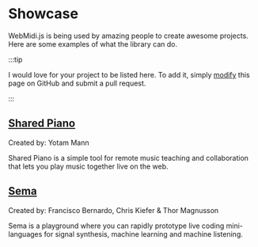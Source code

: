        
# Showcase

WebMidi.js is being used by amazing people to create awesome projects. Here are some examples of 
what the library can do.

:::tip

I would love for your project to be listed here. To add it, simply
[modify](https://github.com/djipco/webmidi/edit/develop/website/src/pages/showcase/index.md) this
page on GitHub and submit a pull request.

:::



## [Shared Piano](https://musiclab.chromeexperiments.com/Shared-Piano/)

Created by: Yotam Mann

Shared Piano is a simple tool for remote music teaching and collaboration that lets you play music 
together live on the web.

## [Sema](https://sema.codes/)

Created by: Francisco Bernardo, Chris Kiefer & Thor Magnusson

Sema is a playground where you can rapidly prototype live coding mini-languages for signal 
synthesis, machine learning and machine listening.
